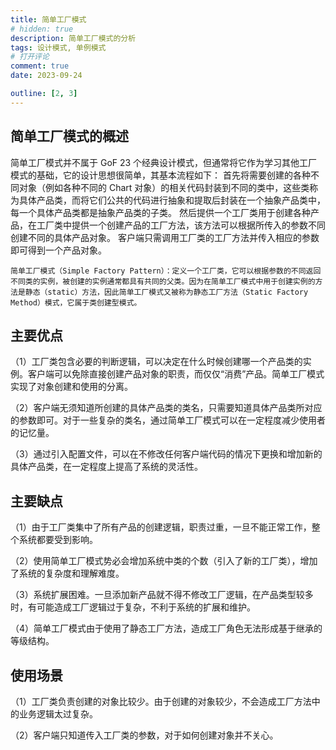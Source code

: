 ```yaml
---
title: 简单工厂模式
# hidden: true
description: 简单工厂模式的分析
tags: 设计模式, 单例模式
# 打开评论
comment: true
date: 2023-09-24

outline: [2, 3]
---
```


## 简单工厂模式的概述

简单工厂模式并不属于 GoF 23 个经典设计模式，但通常将它作为学习其他工厂模式的基础，它的设计思想很简单，其基本流程如下：
首先将需要创建的各种不同对象（例如各种不同的 Chart 对象）的相关代码封装到不同的类中，这些类称为具体产品类，而将它们公共的代码进行抽象和提取后封装在一个抽象产品类中，每一个具体产品类都是抽象产品类的子类。
然后提供一个工厂类用于创建各种产品，在工厂类中提供一个创建产品的工厂方法，该方法可以根据所传入的参数不同创建不同的具体产品对象。
客户端只需调用工厂类的工厂方法并传入相应的参数即可得到一个产品对象。

`简单工厂模式（Simple Factory Pattern）：定义一个工厂类，它可以根据参数的不同返回不同类的实例，被创建的实例通常都具有共同的父类。因为在简单工厂模式中用于创建实例的方法是静态（static）方法，因此简单工厂模式又被称为静态工厂方法（Static Factory Method）模式，它属于类创建型模式。`

## 主要优点

（1）工厂类包含必要的判断逻辑，可以决定在什么时候创建哪一个产品类的实例。客户端可以免除直接创建产品对象的职责，而仅仅“消费”产品。简单工厂模式实现了对象创建和使用的分离。

（2）客户端无须知道所创建的具体产品类的类名，只需要知道具体产品类所对应的参数即可。对于一些复杂的类名，通过简单工厂模式可以在一定程度减少使用者的记忆量。

（3）通过引入配置文件，可以在不修改任何客户端代码的情况下更换和增加新的具体产品类，在一定程度上提高了系统的灵活性。

## 主要缺点

（1）由于工厂类集中了所有产品的创建逻辑，职责过重，一旦不能正常工作，整个系统都要受到影响。

（2）使用简单工厂模式势必会增加系统中类的个数（引入了新的工厂类），增加了系统的复杂度和理解难度。

（3）系统扩展困难。一旦添加新产品就不得不修改工厂逻辑，在产品类型较多时，有可能造成工厂逻辑过于复杂，不利于系统的扩展和维护。

（4）简单工厂模式由于使用了静态工厂方法，造成工厂角色无法形成基于继承的等级结构。

## 使用场景

（1）工厂类负责创建的对象比较少。由于创建的对象较少，不会造成工厂方法中的业务逻辑太过复杂。

（2）客户端只知道传入工厂类的参数，对于如何创建对象并不关心。
